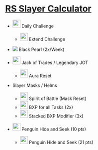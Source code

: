 # [RS Slayer Calculator](http://jovaunjackson.me/AFK-Slayer/)

* <img width="25" height="25" src="http://jovaunjackson.me/AFK-Slayer/images/Completed_daily_challenge_icon.png"> Daily Challenge
  * <img width="25" height="25" src="http://jovaunjackson.me/AFK-Slayer/images/Vis_wax.png"> Extend Challenge

* ![](http://jovaunjackson.me/AFK-Slayer/images/Black_pearl_(Agoroth).png) Black Pearl (2x/Week)
* <img width="25" height="25" src="http://jovaunjackson.me/AFK-Slayer/images/Legendary_jack_of_trades_aura.png"> Jack of Trades / Legendary JOT
  * <img width="25" height="25" src="http://jovaunjackson.me/AFK-Slayer/images/Aura_refresh_(tier_4).png"> Aura Reset

* Slayer Masks / Helms
  * <img width="25" height="25" src="http://jovaunjackson.me/AFK-Slayer/images/Spirit_of_Battle.png"> Spirit of Battle (Mask Reset)
  * <img width="25" height="25" src="http://jovaunjackson.me/AFK-Slayer/images/Star.png"> BXP for all Tasks (2x)
  * <img width="25" height="25" src="http://jovaunjackson.me/AFK-Slayer/images/BXP_Icon.png"> Stacked BXP Modifier (3x)
* <img width="25" height="25" src="http://jovaunjackson.me/AFK-Slayer/images/Penguin_in_rock.png"> Penguin Hide and Seek (10 pts)
  * <img src="http://jovaunjackson.me/AFK-Slayer/images/PBJ_Agent.png" width="25" height="25"> Penguin Hide and Seek (21 pts)
